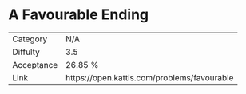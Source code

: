 # A Favourable Ending

<table>
    <tr>
        <td>Category</td>
        <td>N/A</td>
    </tr>
    <tr>
        <td>Diffulty</td>
        <td>3.5</td>
    </tr>
    <tr>
        <td>Acceptance</td>
        <td>26.85 %</td>
    </tr>
    <tr>
        <td>Link</td>
        <td>https://open.kattis.com/problems/favourable</td>
    </tr>
</table>